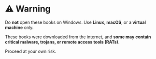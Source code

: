 # ⚠️ Warning

Do **not** open these books on Windows. Use **Linux**, **macOS**, or a **virtual machine** only.

These books were downloaded from the internet, and **some may contain critical malware, trojans, or remote access tools (RATs)**.

Proceed at your own risk.
